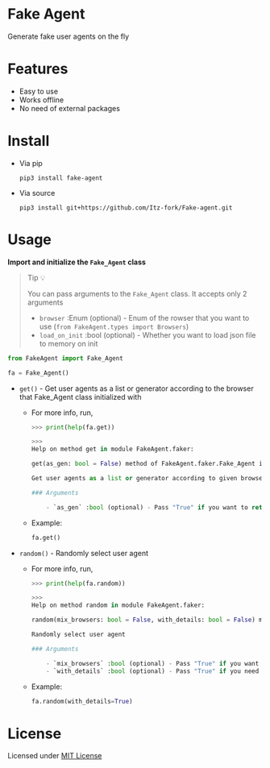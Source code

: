 # Fake Agent
Generate fake user agents on the fly


# Features
- Easy to use
- Works offline
- No need of external packages


# Install

- Via pip
    ```
    pip3 install fake-agent
    ```
- Via source
    ```
    pip3 install git+https://github.com/Itz-fork/Fake-agent.git
    ```


# Usage
**Import and initialize the `Fake_Agent` class**

> Tip 💡
>
> You can pass arguments to the `Fake_Agent` class. It accepts only 2 arguments
>
> - `browser` :Enum (optional) - Enum of the rowser that you want to use (`from FakeAgent.types import Browsers`)
> - `load_on_init` :bool (optional) - Whether you want to load json file to memory on init

```python
from FakeAgent import Fake_Agent

fa = Fake_Agent()
```


- `get()` - Get user agents as a list or generator according to the browser that Fake_Agent class initialized with
    - For more info, run,
        ```python
        >>> print(help(fa.get))

        >>>
        Help on method get in module FakeAgent.faker:

        get(as_gen: bool = False) method of FakeAgent.faker.Fake_Agent instance
        
        Get user agents as a list or generator according to given browser
    
        ### Arguments
    
            - `as_gen` :bool (optional) - Pass "True" if you want to return value as a generator rather than a list
        ```
    - Example:
        ```python
        fa.get()
        ```

- `random()` - Randomly select user agent
    - For more info, run,
        ```python
        >>> print(help(fa.random))

        >>>
        Help on method random in module FakeAgent.faker:

        random(mix_browsers: bool = False, with_details: bool = False) method of FakeAgent.faker.Fake_Agent instance

        Randomly select user agent
    
        ### Arguments
    
            - `mix_browsers` :bool (optional) - Pass "True" if you want to randomly select browser too
            - `with_details` :bool (optional) - Pass "True" if you need to get browser
        ```
    - Example:
        ```python
        fa.random(with_details=True)
        ```


# License
Licensed under [MIT License](LICENSE)
